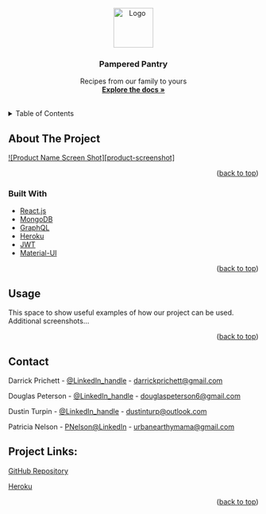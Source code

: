 <div id="top"></div>
<!-- PROJECT LOGO -->
<br />
<div align="center">
  <a href="https://github.com/DarrickPrichett/Pampered_Pantry">
    <img src="" alt="Logo" width="80" height="80">
  </a>

<h3 align="center">Pampered Pantry</h3>

  <p align="center">
    Recipes from our family to yours
    <br />
    <a href="https://darrickprichett.github.io/Pampered_Pantry"><strong>Explore the docs »</strong></a>
<br />
<br />
  </p>
</div>

<!-- TABLE OF CONTENTS -->
<details>
  <summary>Table of Contents</summary>
  <ol>
    <li>
      <a href="#about-the-project">About The Project</a>
      <ul>
        <li><a href="#built-with">Built With</a></li>
      </ul>
    </li>
    <li><a href="#usage">Usage</a></li>
    <li><a href="#contact">Contact</a></li>
  </ol>
</details>

<!-- ABOUT THE PROJECT -->
## About The Project

[![Product Name Screen Shot][product-screenshot]](https://example.com)

<p align="right">(<a href="#top">back to top</a>)</p>

### Built With
* [React.js](https://reactjs.org/)
* [MongoDB](https://www.mongodb.com/)
* [GraphQL](https://graphql.org/)
* [Heroku](https://www.heroku.com/)
* [JWT](https://jwt.io/)
* [Material-UI](https://mui.com/)

<p align="right">(<a href="#top">back to top</a>)</p>

<!-- USAGE EXAMPLES -->
## Usage

This space to show useful examples of how our project can be used. Additional screenshots...

<p align="right">(<a href="#top">back to top</a>)</p>

<!-- CONTACT -->
## Contact
Darrick Prichett - [@LinkedIn_handle](https://www.linkedin.com/linkedin_handle) - darrickprichett@gmail.com

Douglas Peterson - [@LinkedIn_handle](https://www.linkedin.com/linkedin_handle) - douglaspeterson6@gmail.com

Dustin Turpin - [@LinkedIn_handle](https://www.linkedin.com/linkedin_handle) - dustinturp@outlook.com

Patricia Nelson - [PNelson@LinkedIn](https://www.linkedin.com/in/p-nelson/) - urbanearthymama@gmail.com

## Project Links: 
[GitHub Repository](https://github.com/DarrickPrichett/Pampered_Pantry)

[Heroku](https://www.heroku.com/pampered_pantry/)

<p align="right">(<a href="#top">back to top</a>)</p>